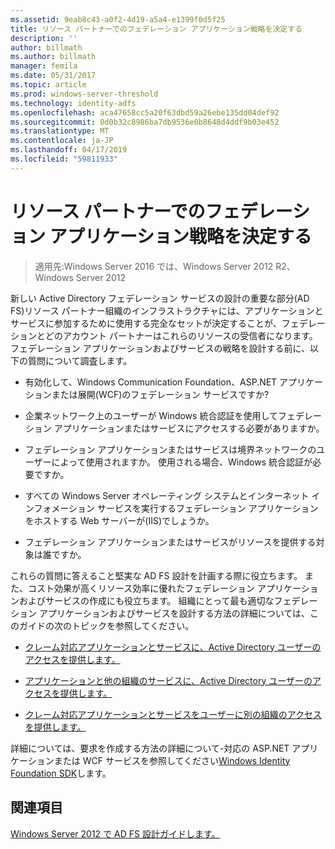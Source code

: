 ```yaml
---
ms.assetid: 9eab8c43-a0f2-4d19-a5a4-e1399f0d5f25
title: リソース パートナーでのフェデレーション アプリケーション戦略を決定する
description: ''
author: billmath
ms.author: billmath
manager: femila
ms.date: 05/31/2017
ms.topic: article
ms.prod: windows-server-threshold
ms.technology: identity-adfs
ms.openlocfilehash: aca47658cc5a20f63dbd59a26ebe135dd04def92
ms.sourcegitcommit: 0d0b32c8986ba7db9536e0b8648d4ddf9b03e452
ms.translationtype: MT
ms.contentlocale: ja-JP
ms.lasthandoff: 04/17/2019
ms.locfileid: "59811933"
---
```

# <a name="determine-your-federated-application-strategy-in-the-resource-partner"></a>リソース パートナーでのフェデレーション アプリケーション戦略を決定する

>適用先:Windows Server 2016 では、Windows Server 2012 R2、Windows Server 2012

新しい Active Directory フェデレーション サービスの設計の重要な部分\(AD FS\)リソース パートナー組織のインフラストラクチャには、アプリケーションとサービスに参加するために使用する完全なセットが決定することが、フェデレーションとどのアカウント パートナーはこれらのリソースの受信者になります。 フェデレーション アプリケーションおよびサービスの戦略を設計する前に、以下の質問について調査します。  
  
-   有効化して、Windows Communication Foundation、ASP.NET アプリケーションまたは展開\(WCF\)のフェデレーション サービスですか?  
  
-   企業ネットワーク上のユーザーが Windows 統合認証を使用してフェデレーション アプリケーションまたはサービスにアクセスする必要がありますか。  
  
-   フェデレーション アプリケーションまたはサービスは境界ネットワークのユーザーによって使用されますか。 使用される場合、Windows 統合認証が必要ですか。  
  
-   すべての Windows Server オペレーティング システムとインターネット インフォメーション サービスを実行するフェデレーション アプリケーションをホストする Web サーバーが\(IIS\)でしょうか。  
  
-   フェデレーション アプリケーションまたはサービスがリソースを提供する対象は誰ですか。  
  
これらの質問に答えること堅実な AD FS 設計を計画する際に役立ちます。 また、コスト効果が高くリソース効率に優れたフェデレーション アプリケーションおよびサービスの作成にも役立ちます。 組織にとって最も適切なフェデレーション アプリケーションおよびサービスを設計する方法の詳細については、このガイドの次のトピックを参照してください。  
  
-   [クレーム対応アプリケーションとサービスに、Active Directory ユーザーのアクセスを提供します。](Provide-Your-Active-Directory-Users-Access-to-Your-Claims-Aware-Applications-and-Services.md)  
  
-   [アプリケーションと他の組織のサービスに、Active Directory ユーザーのアクセスを提供します。](Provide-Your-Active-Directory-Users-Access-to-the-Applications-and-Services-of-Other-Organizations.md)  
  
-   [クレーム対応アプリケーションとサービスをユーザーに別の組織のアクセスを提供します。](Provide-Users-in-Another-Organization-Access-to-Your-Claims-Aware-Applications-and-Services.md)  
  
詳細については、要求を作成する方法の詳細について\-対応の ASP.NET アプリケーションまたは WCF サービスを参照してください[Windows Identity Foundation SDK](https://go.microsoft.com/fwlink/?LinkId=122266)します。  
  
## <a name="see-also"></a>関連項目
[Windows Server 2012 で AD FS 設計ガイドします。](AD-FS-Design-Guide-in-Windows-Server-2012.md)

